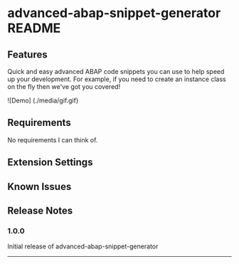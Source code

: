 # advanced-abap-snippet-generator README


## Features

Quick and easy advanced ABAP code snippets you can use to help speed up your development. For example, if you need to create an instance class on the fly then we've got you covered! 

![Demo] (./media/gif.gif)

## Requirements

No requirements I can think of.

## Extension Settings


## Known Issues


## Release Notes


### 1.0.0

Initial release of advanced-abap-snippet-generator


-----------------------------------------------------------------------------------------------------------


